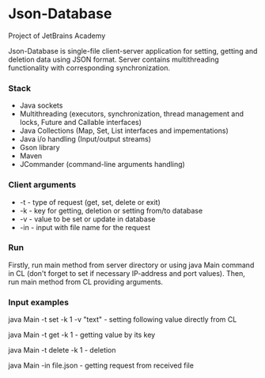 # Json-Database
Project of JetBrains Academy

Json-Database is single-file client-server application for setting, getting and deletion data using JSON format. Server contains multithreading functionality with corresponding synchronization.

### Stack
* Java sockets
* Multithreading (executors, synchronization, thread management and locks, Future and Callable interfaces)
* Java Collections (Map, Set, List interfaces and impementations)
* Java i/o handling (Input/output streams)
* Gson library
* Maven
* JCommander (command-line arguments handling)

### Client arguments
- -t - type of request (get, set, delete or exit)
- -k - key for getting, deletion or setting from/to database
- -v - value to be set or update in database
- -in - input with file name for the request

### Run
Firstly, run main method from server directory or using java Main command in CL (don't forget to set if necessary IP-address and port values). Then, run main method from CL providing arguments.

### Input examples
 java Main -t set -k 1 -v "text" - setting following value directly from CL
 
 java Main -t get -k 1 - getting value by its key
 
 java Main -t delete -k 1 - deletion 
 
 java Main -in file.json - getting request from received file

